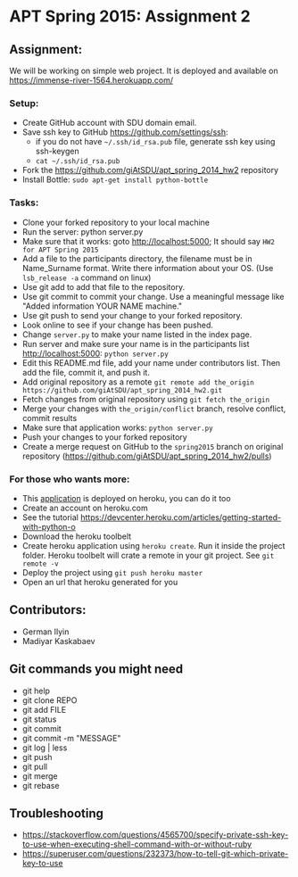 # APT Spring 2015: Assignment 2

## Assignment:

We will be working on simple web project. It is deployed and available on <https://immense-river-1564.herokuapp.com/>

### Setup:

 * Create GitHub account with SDU domain email.
 * Save ssh key to GitHub <https://github.com/settings/ssh>:
   - if you do not have `~/.ssh/id_rsa.pub` file, generate ssh key using ssh-keygen
   - `cat ~/.ssh/id_rsa.pub`
 * Fork the https://github.com/giAtSDU/apt_spring_2014_hw2 repository
 * Install Bottle: `sudo apt-get install python-bottle`

### Tasks:
 * Clone your forked repository to your local machine
 * Run the server: python server.py
 * Make sure that it works: goto <http://localhost:5000>; It should say `HW2 for APT Spring 2015`
 * Add a file to the participants directory, the filename must be in Name_Surname format. Write there information about your OS. (Use `lsb_release -a` command on linux)
 * Use git add to add that file to the repository.
 * Use git commit to commit your change. Use a meaningful message like "Added information YOUR NAME machine."
 * Use git push to send your change to your forked repository.
 * Look online to see if your change has been pushed.
 * Change `server.py` to make your name listed in the index page.
 * Run server and make sure your name is in the participants list <http://localhost:5000>: `python server.py`
 * Edit this README.md file, add your name under contributors list. Then add the file, commit it, and push it.
 * Add original repository as a remote `git remote add the_origin https://github.com/giAtSDU/apt_spring_2014_hw2.git`
 * Fetch changes from original repository using `git fetch the_origin`
 * Merge your changes with `the_origin/conflict` branch, resolve conflict, commit results
 * Make sure that application works: `python server.py`
 * Push your changes to your forked repository
 * Create a merge request on GitHub to the `spring2015` branch on original repository (https://github.com/giAtSDU/apt_spring_2014_hw2/pulls)

### For those who wants more:
 * This [application](https://immense-river-1564.herokuapp.com/) is deployed on heroku, you can do it too
 * Create an account on heroku.com
 * See the tutorial <https://devcenter.heroku.com/articles/getting-started-with-python-o>
 * Download the heroku toolbelt
 * Create heroku application using `heroku create`. Run it inside the project folder. Heroku toolbelt will crate a remote in your git project. See `git remote -v`
 * Deploy the project using `git push heroku master` 
 * Open an url that heroku generated for you

## Contributors:

 * German Ilyin
 * Madiyar Kaskabaev

## Git commands you might need

 * git help
 * git clone REPO
 * git add FILE
 * git status
 * git commit
 * git commit -m "MESSAGE"
 * git log | less
 * git push
 * git pull
 * git merge
 * git rebase

## Troubleshooting

 * https://stackoverflow.com/questions/4565700/specify-private-ssh-key-to-use-when-executing-shell-command-with-or-without-ruby
 * https://superuser.com/questions/232373/how-to-tell-git-which-private-key-to-use
